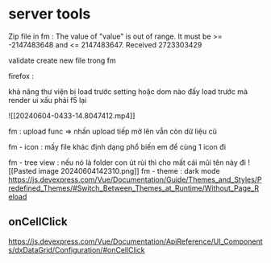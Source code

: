 # server tools

  

Zip file in fm : The value of "value" is out of range. It must be >= -2147483648 and <= 2147483647. Received 2723303429

  

validate create new file trong fm

  

firefox :

khả năng thư viện bị load trước setting hoặc dom nào đấy load trước mà render ui xấu phải f5 lại

![[20240604-0433-14.8047412.mp4]]


fm : upload func => nhấn upload tiếp mở lên vẫn còn dữ liệu cũ

fm - icon : mấy file khác định dạng phổ biến em để cùng 1 icon đi


fm - tree view : nếu nó là folder con út rùi thì cho mất cái mũi tên này đi
![[Pasted image 20240604142310.png]]
fm - theme : dark mode https://js.devexpress.com/Vue/Documentation/Guide/Themes_and_Styles/Predefined_Themes/#Switch_Between_Themes_at_Runtime/Without_Page_Reload

## onCellClick
https://js.devexpress.com/Vue/Documentation/ApiReference/UI_Components/dxDataGrid/Configuration/#onCellClick